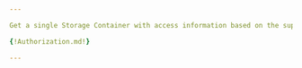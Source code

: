 ```yaml
---

Get a single Storage Container with access information based on the supplied containerId.

{!Authorization.md!}

---
```

